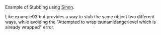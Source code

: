 Example of Stubbing using [Sinon](http://sinonjs.org).

Like example03 but provides a way to stub the same object two different ways, while avoiding the "Attempted to wrap tsunamidangerlevel which is already wrapped" error.
